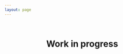 ```yaml
---
layout: page
---
```

<p align="center">
    <i class="bi bi-cone-striped work-in-progress"></i>
    <br/>
    <h1 style="text-align:center">Work in progress</h1>
</p>